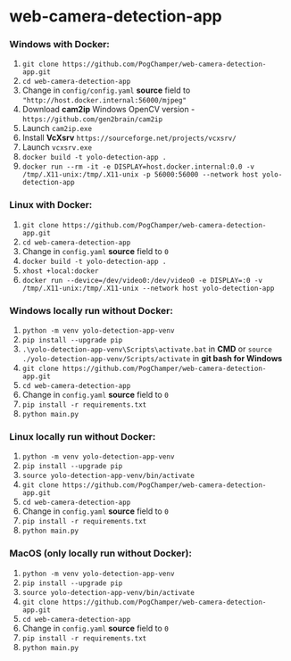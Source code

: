 # web-camera-detection-app
### Windows with Docker:
1. ```git clone https://github.com/PogChamper/web-camera-detection-app.git```
2. ```cd web-camera-detection-app```
3. Change in ```config/config.yaml``` **source** field to ```"http://host.docker.internal:56000/mjpeg"```
4. Download **cam2ip** Windows OpenCV version - ```https://github.com/gen2brain/cam2ip```
5. Launch ```cam2ip.exe```
6. Install **VcXsrv** ```https://sourceforge.net/projects/vcxsrv/```
7. Launch ```vcxsrv.exe```
8. ```docker build -t yolo-detection-app .```
9. ```docker run --rm -it -e DISPLAY=host.docker.internal:0.0 -v /tmp/.X11-unix:/tmp/.X11-unix -p 56000:56000 --network host yolo-detection-app```


### Linux with Docker:
1. ```git clone https://github.com/PogChamper/web-camera-detection-app.git```
2. ```cd web-camera-detection-app```
3. Change in ```config.yaml``` **source** field to ```0```
4. ```docker build -t yolo-detection-app .```
5. ```xhost +local:docker```
6. ```docker run --device=/dev/video0:/dev/video0 -e DISPLAY=:0 -v /tmp/.X11-unix:/tmp/.X11-unix --network host yolo-detection-app```

###  Windows locally run without Docker:
1. ```python -m venv yolo-detection-app-venv```
2. ```pip install --upgrade pip```
3. ```.\yolo-detection-app-venv\Scripts\activate.bat``` in **CMD** or  ```source ./yolo-detection-app-venv/Scripts/activate``` in **git bash for Windows**
4. ```git clone https://github.com/PogChamper/web-camera-detection-app.git```
5. ```cd web-camera-detection-app```
6. Change in ```config.yaml``` **source** field to ```0```
7. ```pip install -r requirements.txt```
8. ```python main.py```

###  Linux locally run without Docker:
1. ```python -m venv yolo-detection-app-venv```
2. ```pip install --upgrade pip```
3. ```source yolo-detection-app-venv/bin/activate```
4. ```git clone https://github.com/PogChamper/web-camera-detection-app.git```
5. ```cd web-camera-detection-app```
6. Change in ```config.yaml``` **source** field to ```0```
7. ```pip install -r requirements.txt```
8. ```python main.py```

###  MacOS (only locally run without Docker):
1. ```python -m venv yolo-detection-app-venv```
2. ```pip install --upgrade pip```
3. ```source yolo-detection-app-venv/bin/activate```
4. ```git clone https://github.com/PogChamper/web-camera-detection-app.git```
5. ```cd web-camera-detection-app```
6. Change in ```config.yaml``` **source** field to ```0```
7. ```pip install -r requirements.txt```
8. ```python main.py```